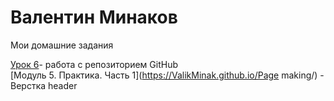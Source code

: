 # Валентин Минаков  
Мои домашние задания


[Урок 6](https://valikminak.github.io/Site1/)- работа с репозиторием GitHub  
[Модуль 5. Практика. Часть 1](https://ValikMinak.github.io/Page making/) - Верстка header
